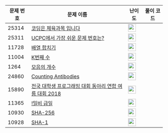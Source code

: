 | 문제 번호 | 문제 이름 | 난이도 | 풀이 코드 |
| --- | --- | --- | --- |
| 25314 | [코딩은 체육과목 입니다](https://www.acmicpc.net/problem/25314) | <img height="25px" width="25px=" src="https://static.solved.ac/tier_small/1.svg"/> |  |
| 25311 | [UCPC에서 가장 쉬운 문제 번호는?](https://www.acmicpc.net/problem/25311) | <img height="25px" width="25px=" src="https://static.solved.ac/tier_small/1.svg"/> |  |
| 11728 | [배열 합치기](https://www.acmicpc.net/problem/11728) | <img height="25px" width="25px=" src="https://static.solved.ac/tier_small/6.svg"/> |  |
| 11004 | [K번째 수](https://www.acmicpc.net/problem/11004) | <img height="25px" width="25px=" src="https://static.solved.ac/tier_small/6.svg"/> |  |
| 1264 | [모음의 개수](https://www.acmicpc.net/problem/1264) | <img height="25px" width="25px=" src="https://static.solved.ac/tier_small/2.svg"/> |  |
| 24860 | [Counting Antibodies](https://www.acmicpc.net/problem/24860) | <img height="25px" width="25px=" src="https://static.solved.ac/tier_small/1.svg"/> |  |
| 15890 | [전국 대학생 프로그래밍 대회 동아리 연합 여름 대회 2018](https://www.acmicpc.net/problem/15890) | <img height="25px" width="25px=" src="https://static.solved.ac/tier_small/0.svg"/> |  |
| 11365 | [!밀비 급일](https://www.acmicpc.net/problem/11365) | <img height="25px" width="25px=" src="https://static.solved.ac/tier_small/2.svg"/> |  |
| 10930 | [SHA-256](https://www.acmicpc.net/problem/10930) | <img height="25px" width="25px=" src="https://static.solved.ac/tier_small/0.svg"/> |  |
| 10928 | [SHA-1](https://www.acmicpc.net/problem/10928) | <img height="25px" width="25px=" src="https://static.solved.ac/tier_small/0.svg"/> |  |

